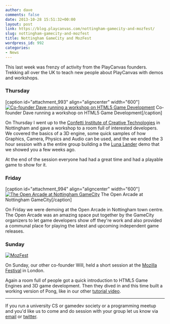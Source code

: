 ```yaml
---
author: dave
comments: false
date: 2013-10-28 15:51:32+00:00
layout: post
link: https://blog.playcanvas.com/nottingham-gamecity-and-mozfest/
slug: nottingham-gamecity-and-mozfest
title: Nottingham GameCity and MozFest
wordpress_id: 992
categories:
- News
---
```


This last week was frenzy of activity from the PlayCanvas founders. Trekking all over the UK to teach new people about PlayCanvas with demos and workshops.



### Thursday



[caption id="attachment_993" align="aligncenter" width="600"][![Co-founder Dave running a workshop on HTML5 Game Development](https://blog.playcanvas.com/wp-content/uploads/2013/10/photo-1.jpg)](http://blog.playcanvas.com/wp-content/uploads/2013/10/photo-1.jpg) Co-founder Dave running a workshop on HTML5 Game Development[/caption]

On Thursday I went up to the [Confetti Institute of Creative Technologies](http://confetti.uk.com) in Nottingham and gave a workshop to a room full of interested developers. We covered the basics of a 3D engine, some quick samples of how Graphics, Camera, Physics and Audio can be used, and the we ended the 3 hour session with a the entire group building a the [Luna Lander](http://www.youtube.com/watch?v=zQQCfd1xEKg) demo that we showed you a few weeks ago. 

At the end of the session everyone had had a great time and had a playable game to show for it.



### Friday



[caption id="attachment_994" align="aligncenter" width="600"][![The Open Arcade at Nottingham GameCity](https://blog.playcanvas.com/wp-content/uploads/2013/10/photo.jpg)](http://blog.playcanvas.com/wp-content/uploads/2013/10/photo.jpg) The Open Arcade at Nottingham GameCity[/caption]

On Friday we were demoing at the Open Arcade in Nottingham town centre. The Open Arcade was an amazing space put together by the GameCity organizers to let game developers show off they're work and also provided a communal place for playing the latest and upcoming independent game releases.



### Sunday



[![MozFest](http://farm8.staticflickr.com/7342/10513561445_076e91c2b9_z.jpg)](http://www.flickr.com/photos/mozillaeu/10513561445/)

On Sunday, our other co-founder Will, held a short session at the [Mozilla Festival](http://mozillafestival.org/) in London.

Again a room full of people got a quick introduction to HTML5 Game Engines and 3D game development. Then they dived in and this time built a working version of Pong, like in our other [tutorial video](http://www.youtube.com/watch?v=oeR-flW-ojw).



* * *



If you run a university CS or gamedev society or a programming meetup and you'd like us to come and do session with your group let us know via [email](mailto:info@playcanvas.com) or [twitter](http://twitter.com/playcanvas).
